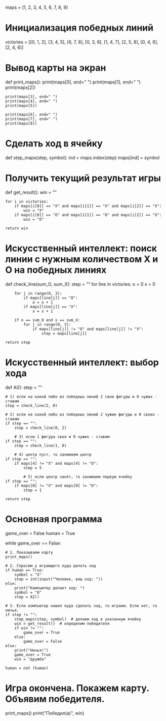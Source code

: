 maps = [1, 2, 3,
        4, 5, 6,
        7, 8, 9]

# Инициализация победных линий
victories = [[0, 1, 2],
             [3, 4, 5],
             [6, 7, 8],
             [0, 3, 6],
             [1, 4, 7],
             [2, 5, 8],
             [0, 4, 8],
             [2, 4, 6]]


# Вывод карты на экран
def print_maps():
    print(maps[0], end=" ")
    print(maps[1], end=" ")
    print(maps[2])

    print(maps[3], end=" ")
    print(maps[4], end=" ")
    print(maps[5])

    print(maps[6], end=" ")
    print(maps[7], end=" ")
    print(maps[8])


# Сделать ход в ячейку
def step_maps(step, symbol):
    ind = maps.index(step)
    maps[ind] = symbol


# Получить текущий результат игры
def get_result():
    win = ""

    for i in victories:
        if maps[i[0]] == "X" and maps[i[1]] == "X" and maps[i[2]] == "X":
            win = "X"
        if maps[i[0]] == "O" and maps[i[1]] == "O" and maps[i[2]] == "O":
            win = "O"

    return win


# Искусственный интеллект: поиск линии с нужным количеством X и O на победных линиях
def check_line(sum_O, sum_X):
    step = ""
    for line in victories:
        o = 0
        x = 0

        for j in range(0, 3):
            if maps[line[j]] == "O":
                o = o + 1
            if maps[line[j]] == "X":
                x = x + 1

        if o == sum_O and x == sum_X:
            for j in range(0, 3):
                if maps[line[j]] != "O" and maps[line[j]] != "X":
                    step = maps[line[j]]

    return step


# Искусственный интеллект: выбор хода
def AI():
    step = ""

    # 1) если на какой либо из победных линий 2 свои фигуры и 0 чужих - ставим
    step = check_line(2, 0)

    # 2) если на какой либо из победных линий 2 чужие фигуры и 0 своих - ставим
    if step == "":
        step = check_line(0, 2)

        # 3) если 1 фигура своя и 0 чужих - ставим
    if step == "":
        step = check_line(1, 0)

        # 4) центр пуст, то занимаем центр
    if step == "":
        if maps[4] != "X" and maps[4] != "O":
            step = 5

            # 5) если центр занят, то занимаем первую ячейку
    if step == "":
        if maps[0] != "X" and maps[0] != "O":
            step = 1

    return step


# Основная программа
game_over = False
human = True

while game_over == False:

    # 1. Показываем карту
    print_maps()

    # 2. Спросим у играющего куда делать ход
    if human == True:
        symbol = "X"
        step = int(input("Человек, ваш ход: "))
    else:
        print("Компьютер делает ход: ")
        symbol = "O"
        step = AI()

    # 3. Если компьютер нашел куда сделать ход, то играем. Если нет, то ничья.
    if step != "":
        step_maps(step, symbol)  # делаем ход в указанную ячейку
        win = get_result()  # определим победителя
        if win != "":
            game_over = True
        else:
            game_over = False
    else:
        print("Ничья!")
        game_over = True
        win = "дружба"

    human = not (human)

# Игра окончена. Покажем карту. Объявим победителя.
print_maps()
print("Победил(а)", win)



